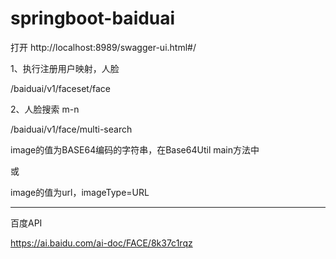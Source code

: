 # springboot-baiduai


打开 http://localhost:8989/swagger-ui.html#/

 1、执行注册用户映射，人脸
 
/baiduai/v1/faceset/face

2、人脸搜索 m-n

/baiduai/v1/face/multi-search

image的值为BASE64编码的字符串，在Base64Util main方法中

或

image的值为url，imageType=URL


------------------------------------------------------
百度API

https://ai.baidu.com/ai-doc/FACE/8k37c1rqz